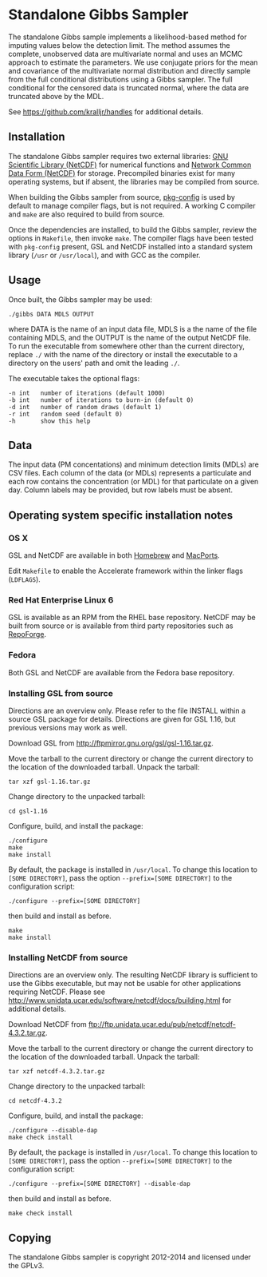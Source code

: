 # Standalone Gibbs Sampler

The standalone Gibbs sample implements a likelihood-based method for imputing values below the detection limit. The method assumes the complete, unobserved data are multivariate normal and uses an MCMC approach to estimate the parameters. We use conjugate priors for the mean and covariance of the multivariate normal distribution and directly sample from the full conditional distributions using a Gibbs sampler. The full conditional for the censored data is truncated normal, where the data are truncated above by the MDL.

See <https://github.com/kralljr/handles> for additional details.

## Installation

The standalone Gibbs sampler requires two external libraries: [GNU Scientific Library (NetCDF)](http://www.gnu.org/software/gsl/) for numerical functions and [Network Common Data Form (NetCDF)](http://www.unidata.ucar.edu/software/netcdf/) for storage. Precompiled binaries exist for many operating systems, but if absent, the libraries may be compiled from source.

When building the Gibbs sampler from source, [pkg-config](http://www.freedesktop.org/wiki/Software/pkg-config/) is used by default to manage compiler flags, but is not required. A working C compiler and `make` are also required to build from source.

Once the dependencies are installed, to build the Gibbs sampler, review the options in `Makefile`, then invoke `make`. The compiler flags have been tested with `pkg-config` present, GSL and NetCDF installed into a standard system library (`/usr` or `/usr/local`), and with GCC as the compiler.

## Usage

Once built, the Gibbs sampler may be used:

    ./gibbs DATA MDLS OUTPUT

where DATA is the name of an input data file, MDLS is a the name of the file containing MDLS, and the OUTPUT is the name of the output NetCDF file. To run the executable from somewhere other than the current directory, replace `./` with the name of the directory or install the executable to a directory on the users' path and omit the leading `./`.

The executable takes the optional flags:

    -n int   number of iterations (default 1000)
    -b int   number of iterations to burn-in (default 0)
    -d int   number of random draws (default 1)
    -r int   random seed (default 0)
    -h       show this help

## Data

The input data (PM concentations) and minimum detection limits (MDLs) are CSV files. Each column of the data (or MDLs) represents a particulate and each row contains the concentration (or MDL) for that particulate on a given day. Column labels may be provided, but row labels must be absent.

## Operating system specific installation notes

### OS X

GSL and NetCDF are available in both [Homebrew](http://brew.sh/) and [MacPorts](https://www.macports.org/).

Edit `Makefile` to enable the Accelerate framework within the linker flags (`LDFLAGS`).

### Red Hat Enterprise Linux 6

GSL is available as an RPM from the RHEL base repository. NetCDF may be built from source or is available from third party repositories such as [RepoForge](http://pkgs.repoforge.org/netcdf/).

### Fedora

Both GSL and NetCDF are available from the Fedora base repository.

### Installing GSL from source

Directions are an overview only. Please refer to the file INSTALL within a source GSL package for details. Directions are given for GSL 1.16, but previous versions may work as well.

Download GSL from <http://ftpmirror.gnu.org/gsl/gsl-1.16.tar.gz>.

Move the tarball to the current directory or change the current directory to the location of the downloaded tarball. Unpack the tarball:

    tar xzf gsl-1.16.tar.gz

Change directory to the unpacked tarball:

    cd gsl-1.16

Configure, build, and install the package:

    ./configure
    make
    make install

By default, the package is installed in `/usr/local`. To change this location to `[SOME DIRECTORY]`, pass the option `--prefix=[SOME DIRECTORY]` to the configuration script:

    ./configure --prefix=[SOME DIRECTORY]

then build and install as before.

    make
    make install

### Installing NetCDF from source

Directions are an overview only. The resulting NetCDF library is sufficient to use the Gibbs executable, but may not be usable for other applications requiring NetCDF. Please see <http://www.unidata.ucar.edu/software/netcdf/docs/building.html> for additional details.

Download NetCDF from <ftp://ftp.unidata.ucar.edu/pub/netcdf/netcdf-4.3.2.tar.gz>.

Move the tarball to the current directory or change the current directory to the location of the downloaded tarball. Unpack the tarball:

    tar xzf netcdf-4.3.2.tar.gz

Change directory to the unpacked tarball:

    cd netcdf-4.3.2

Configure, build, and install the package:

    ./configure --disable-dap
    make check install

By default, the package is installed in `/usr/local`. To change this location to `[SOME DIRECTORY]`, pass the option `--prefix=[SOME DIRECTORY]` to the configuration script:

    ./configure --prefix=[SOME DIRECTORY] --disable-dap

then build and install as before.

    make check install

## Copying

The standalone Gibbs sampler is copyright 2012-2014 and licensed under the GPLv3.
